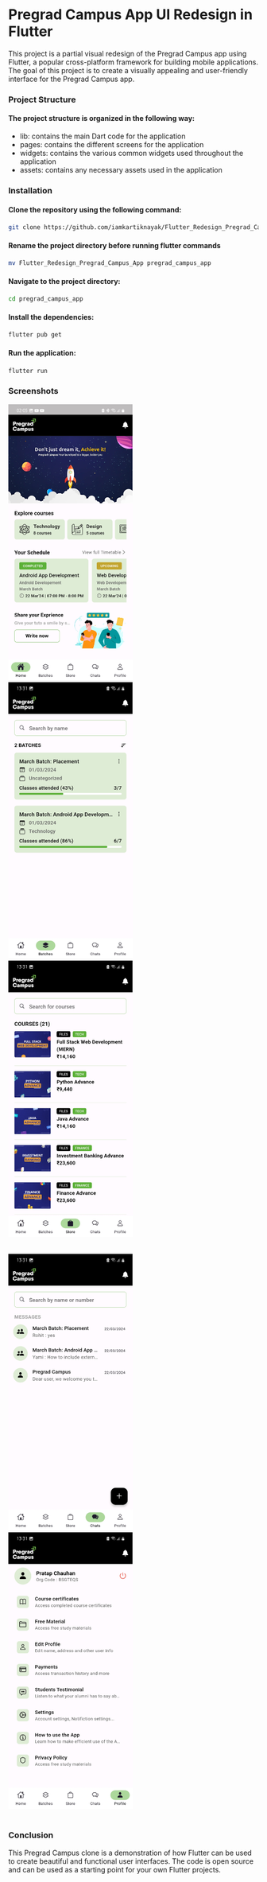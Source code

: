 # Pregrad Campus App UI Redesign in Flutter
This project is a partial visual redesign of the Pregrad Campus app using Flutter, a popular cross-platform framework for building mobile applications. The goal of this project is to create a visually appealing and user-friendly interface for the Pregrad Campus app.

### Project Structure
 #### The project structure is organized in the following way:

* lib: contains the main Dart code for the application
* pages: contains the different screens for the application
* widgets: contains the various common widgets used throughout the application
* assets: contains any necessary assets used in the application 

### Installation
#### Clone the repository using the following command:
```bash    
git clone https://github.com/iamkartiknayak/Flutter_Redesign_Pregrad_Campus_App.git
```
#### Rename the project directory before running flutter commands
```bash
mv Flutter_Redesign_Pregrad_Campus_App pregrad_campus_app
```
#### Navigate to the project directory:
```bash 
cd pregrad_campus_app
```
#### Install the dependencies:
```bash 
flutter pub get
```
#### Run the application:
```bash 
flutter run
```
### Screenshots

<img src="./screenshots/home.jpg" alt="Example Image" width="250">&nbsp;&nbsp;&nbsp;
<img src="./screenshots/batches.jpg" alt="Example Image" width="250">&nbsp;&nbsp;&nbsp;
<img src="./screenshots/store.jpg" alt="Example Image" width="250"><br><br>

<img src="./screenshots/chats.jpg" alt="Example Image" width="250">&nbsp;&nbsp;&nbsp;
<img src="./screenshots/profile.jpg" alt="Example Image" width="250"><br><br>


### Conclusion
This Pregrad Campus clone is a demonstration of how Flutter can be used to create beautiful and functional user interfaces. The code is open source and can be used as a starting point for your own Flutter projects.